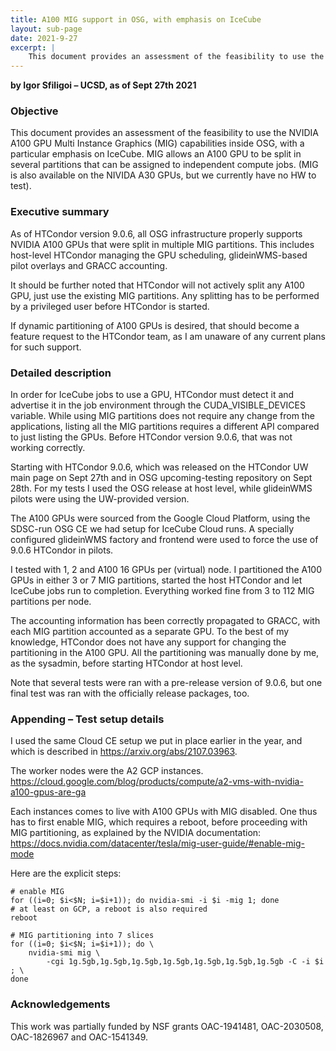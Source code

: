 ```yaml
---
title: A100 MIG support in OSG, with emphasis on IceCube
layout: sub-page
date: 2021-9-27
excerpt: |
    This document provides an assessment of the feasibility to use the NVIDIA A100 GPU Multi Instance Graphics (MIG) capabilities inside OSG, with a particular emphasis on IceCube. MIG allows an A100 GPU to be split in several partitions that can be assigned to independent compute jobs. (MIG is also available on the NIVIDA A30 GPUs, but we currently have no HW to test).
---
```


**by Igor Sfiligoi – UCSD, as of Sept 27th 2021**

### Objective

This document provides an assessment of the feasibility to use the NVIDIA A100 GPU Multi Instance Graphics (MIG) capabilities inside OSG, with a particular emphasis on IceCube. MIG allows an A100 GPU to be split in several partitions that can be assigned to independent compute jobs. (MIG is also available on the NIVIDA A30 GPUs, but we currently have no HW to test).

### Executive summary
As of HTCondor version 9.0.6, all OSG infrastructure properly supports NVIDIA A100 GPUs that were split in multiple MIG partitions. This includes host-level HTCondor managing the GPU scheduling, glideinWMS-based pilot overlays and GRACC accounting.

It should be further noted that HTCondor will not actively split any A100 GPU, just use the existing MIG partitions. Any splitting has to be performed by a privileged user before HTCondor is started.

If dynamic partitioning of A100 GPUs is desired, that should become a feature request to the HTCondor team, as I am unaware of any current plans for such support.

### Detailed description

In order for IceCube jobs to use a GPU, HTCondor must detect it and advertise it in the job environment through the CUDA_VISIBLE_DEVICES variable.
While using MIG partitions does not require any change from the applications, listing all the MIG partitions requires a different API compared to just listing the GPUs. Before HTCondor version 9.0.6, that was not working correctly.

Starting with HTCondor 9.0.6, which was released on the HTCondor UW main page on Sept 27th and in OSG upcoming-testing repository on Sept 28th. For my tests I used the OSG release at host level, while glideinWMS pilots were using the UW-provided version.

The A100 GPUs were sourced from the Google Cloud Platform, using the SDSC-run OSG CE we had setup for IceCube Cloud runs. A specially configured glideinWMS factory and frontend were used to force the use of 9.0.6 HTCondor in pilots.

I tested with 1, 2 and A100 16 GPUs per (virtual) node. I partitioned the A100 GPUs in either 3 or 7 MIG partitions, started the host HTCondor and let IceCube jobs run to completion. Everything worked fine from 3 to 112 MIG partitions per node.

The accounting information has been correctly propagated to GRACC, with each MIG partition accounted as a separate GPU.
To the best of my knowledge, HTCondor does not have any support for changing the partitioning in the A100 GPU. All the partitioning was manually done by me, as the sysadmin, before starting HTCondor at host level.

Note that several tests were ran with a pre-release version of 9.0.6, but one final test was ran with the officially release packages, too.

### Appending – Test setup details
I used the same Cloud CE setup we put in place earlier in the year, and which is described in <https://arxiv.org/abs/2107.03963>.

The worker nodes were the A2 GCP instances.
<https://cloud.google.com/blog/products/compute/a2-vms-with-nvidia-a100-gpus-are-ga>

Each instances comes to live with A100 GPUs with MIG disabled. One thus has to first enable MIG, which requires a reboot, before proceeding with MIG partitioning, as explained by the NVIDIA documentation:
<https://docs.nvidia.com/datacenter/tesla/mig-user-guide/#enable-mig-mode>

Here are the explicit steps:

```
# enable MIG
for ((i=0; $i<$N; i=$i+1)); do nvidia-smi -i $i -mig 1; done
# at least on GCP, a reboot is also required
reboot

# MIG partitioning into 7 slices
for ((i=0; $i<$N; i=$i+1)); do \
    nvidia-smi mig \
        -cgi 1g.5gb,1g.5gb,1g.5gb,1g.5gb,1g.5gb,1g.5gb,1g.5gb -C -i $i ; \
done
```


### Acknowledgements
This work was partially funded by NSF grants OAC-1941481, OAC-2030508, OAC-1826967 and OAC-1541349.
